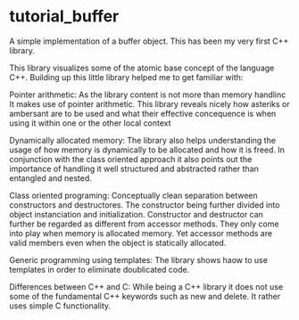 # tutorial_buffer
A simple implementation of a buffer object.  This has been my very first C++ library.

This library visualizes some of the atomic base concept of the language C++. Building
up this little library helped me to get familiar with:

Pointer arithmetic:
As the library content is not more than memory handlinc It makes use of pointer arithmetic.
This library reveals nicely how asteriks or ambersant are to be used and what their effective
concequence is when using it within one or the other local context

Dynamically allocated memory:
The library also helps understanding the usage of how memory is dynamically to be allocated
and how it is freed. In conjunction with the class oriented approach it also points out the
importance of handling it well structured and abstracted rather than entangled and nested.

Class oriented programing:
Conceptually clean separation between constructors and destructores. The constructor being
further divided into object instanciation and initialization. Constructor and destructor
can further be regarded as different from accessor methods. They only come into play when
memory is allocated memory. Yet accessor methods are valid members even when the object
is statically allocated.

Generic programming using templates:
The library shows haow to use templates in order to eliminate doublicated code.

Differences between C++ and C:
While being a C++ library it does not use some of the fundamental C++ keywords such as new 
and delete. It rather uses simple C functionality.  
